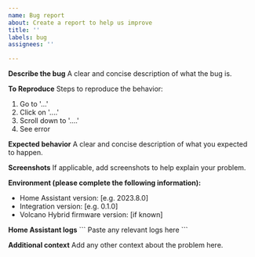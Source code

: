 ```yaml
---
name: Bug report
about: Create a report to help us improve
title: ''
labels: bug
assignees: ''

---
```


**Describe the bug**
A clear and concise description of what the bug is.

**To Reproduce**
Steps to reproduce the behavior:
1. Go to '...'
2. Click on '....'
3. Scroll down to '....'
4. See error

**Expected behavior**
A clear and concise description of what you expected to happen.

**Screenshots**
If applicable, add screenshots to help explain your problem.

**Environment (please complete the following information):**
 - Home Assistant version: [e.g. 2023.8.0]
 - Integration version: [e.g. 0.1.0]
 - Volcano Hybrid firmware version: [if known]

**Home Assistant logs**
\`\`\`
Paste any relevant logs here
\`\`\`

**Additional context**
Add any other context about the problem here.
